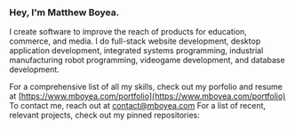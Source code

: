 ### Hey, I'm Matthew Boyea.
I create software to improve the reach of products for education, commerce, and media.
I do full-stack website development, desktop application development, integrated systems programming, industrial manufacturing robot programming, videogame development, and database development.

For a comprehensive list of all my skills, check out my porfolio and resume at [https://www.mboyea.com/portfolio](https://www.mboyea.com/portfolio)
To contact me, reach out at [contact@mboyea.com](mailto:contact@mboyea.com)
For a list of recent, relevant projects, check out my pinned repositories:

